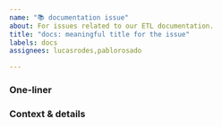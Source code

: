 ```yaml
---
name: "📚 documentation issue"
about: For issues related to our ETL documentation.
title: "docs: meaningful title for the issue"
labels: docs
assignees: lucasrodes,pablorosado

---
```


<!--
INSTRUCTIONS
Write a meaningful title that describes what issues you found in the documentation.
-->

### One-liner
<!-- Replace this line with a short description. (REQUIRED) -->


### Context & details
<!-- If possible, replace this line with more context and details. Otherwise, remove this section from the template. 

It helps if you provide logs from the terminal, reference links in our documentation site, etc.
-->
